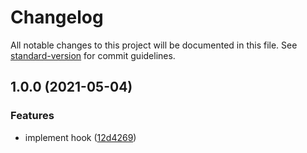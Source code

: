 # Changelog

All notable changes to this project will be documented in this file. See [standard-version](https://github.com/conventional-changelog/standard-version) for commit guidelines.

## 1.0.0 (2021-05-04)


### Features

* implement hook ([12d4269](https://github.com/brunoscopelliti/use-bool/commits/12d42695171a6e35915118529419001812a4bf2b))
